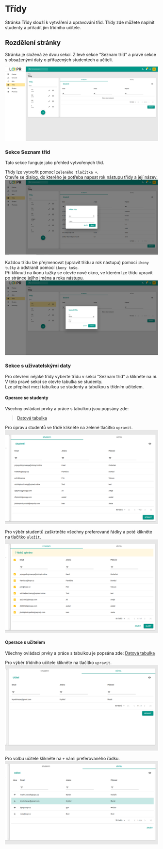 # Třídy
Stránka Třídy slouží k vytváření a upravování tříd. Třídy zde můžete naplnit studenty a přiřadit jim třídního učitele.

## Rozdělení stránky
Stránka je složená ze dvou sekcí. Z levé sekce "Seznam tříd" a pravé sekce s obsaženými daty o přiřazených studentech a učiteli. 

![](images/empty-class.png)

### Sekce Seznam tříd
Tato sekce funguje jako přehled vytvořených tříd. 

Třídy lze vytvořit pomocí `zeleného tlačítka +`.   
Otevře se dialog, do kterého je potřeba napsat rok nástupu třídy a její název.
![](images/class-adding.png)

Každou třídu lze přejmenovat (upravit třídu a rok nástupu) pomocí `ikony tužky` a odstranit pomocí `ikony koše`.   
Při kliknutí na ikonu tužky se otevře nové okno, ve kterém lze třídu upravit po stránce jejího jména a roku nástupu.
![](images/class-editing.png)

### Sekce s uživatelskými daty
Pro otevření nějaké třídy vyberte třídu v sekci "Seznam tříd" a klikněte na ní. V této pravé sekci se otevře tabulka se studenty.   
Lze přepínat mezi tabulkou se studenty a tabulkou s třídním učitelem.

#### Operace se studenty
Všechny ovládací prvky a práce s tabulkou jsou popsány zde: 
> [Datová tabulka](cs/components/materialTable/)

Pro úpravu studentů ve třídě klikněte na zelené tlačítko `upravit`.
![](images/students-list.png)

Pro výběr studentů zaškrtněte všechny preferované řádky a poté klikněte na tlačítko `uložit`.
![](images/students-list-editing.png)


#### Operace s učitelem
Všechny ovládací prvky a práce s tabulkou je popsána zde: [Datová tabulka](cs/components/materialTable/)

Pro výběr třídního učitele klikněte na tlačítko `upravit`.
![](images/teacher-list.png)

Pro volbu učitele klikněte na `+` vámi preferovaného řádku.
![](images/teacher-list-editing.png)



